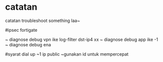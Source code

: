 # catatan
catatan troubleshoot something laa~

#ipsec fortigate

~ diagnose debug vpn ike log-filter dst-ip4 xx
~ diagnose debug app ike -1
~ diagnose debug ena

#syarat dial up
~1 ip public
~gunakan id untuk mempercepat

